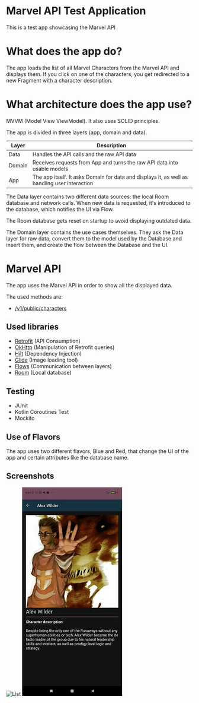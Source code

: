 # Marvel API Test Application

This is a test app showcasing the Marvel API

# What does the app do?

The app loads the list of all Marvel Characters from the Marvel API and displays them. If you click
on one of the characters, you get redirected to a new Fragment with a character description.

# What architecture does the app use?

MVVM (Model View ViewModel). It also uses SOLID principles.

The app is divided in three layers (app, domain and data).

| Layer | Description |
| --- | --- |
| Data | Handles the API calls and the raw API data |
| Domain | Receives requests from App and turns the raw API data into usable models |
| App | The app itself. It asks Domain for data and displays it, as well as handling user interaction |

The Data layer contains two different data sources: the local Room database and network calls. When new data is requested, it's introduced to the database, which notifies the UI via Flow.

The Room database gets reset on startup to avoid displaying outdated data. 

The Domain layer contains the use cases themselves. They ask the Data layer for raw data, convert them to the model used by the Database and insert them, and create the flow between the Database and the UI.

# Marvel API

The app uses the Marvel API in order to show all the displayed data.

The used methods are:

- [/v1/public/characters](https://developer.marvel.com/docs#!/public/getCreatorCollection_get_0)

## Used libraries

- [Retrofit](https://square.github.io/retrofit/) (API Consumption)
- [OkHttp](https://square.github.io/okhttp/) (Manipulation of Retrofit queries)
- [Hilt](https://dagger.dev/hilt/) (Dependency Injection)
- [Glide](https://github.com/bumptech/glide) (Image loading tool)
- [Flows](https://developer.android.com/kotlin/flow) (Communication between layers)
- [Room](https://developer.android.com/training/data-storage/room) (Local database)

## Testing

- JUnit
- Kotlin Coroutines Test  
- Mockito

## Use of Flavors

The app uses two different flavors, Blue and Red, that change the UI of the app and certain attributes like the database name.

## Screenshots

![List](/screenshots/list.jpg=135x281)
![Detail](/screenshots/detail.jpg)


